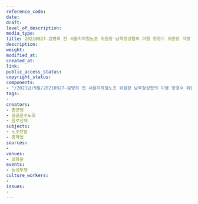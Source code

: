 ```yaml
---
reference_code: 
date: 
draft: 
level_of_description: 
media_type: 
title: 20210927-김명희 전 서울지하철노조 위원장 남북정상합의 이행 양경수 위원장 석방 단식농성 9일차 지지방문
description: 
weight: 
modified_at: 
created_at: 
link: 
public_access_status: 
copyright_status: 
components:
- "/2021년/9월/20210927-김명희 전 서울지하철노조 위원장 남북정상합의 이행 양경수 위원장 석방 단식농성 9일차 지지방문/_5D40030.jpg"
tags:
- 
creators:
- 총연맹
- 공공운수노조
- 원로단체
subjects:
- 노조탄압
- 총파업
sources:
- 
venues:
- 광화문
events:
- 농성투쟁
culture_workers:
- 
issues:
- 
---
```

